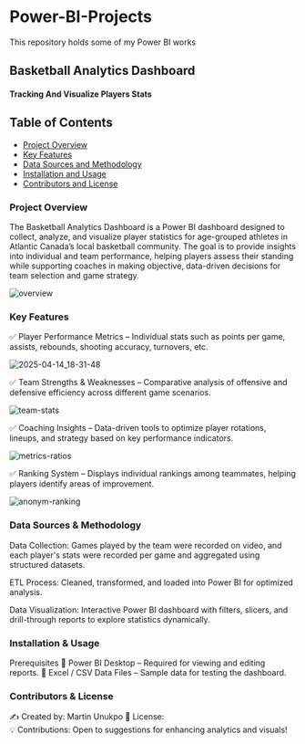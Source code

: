 # Power-BI-Projects
This repository holds some of my Power BI works

## Basketball Analytics Dashboard
#### Tracking And Visualize Players Stats


## Table of Contents
- [Project Overview](#project-overview)
- [Key Features](#key-features)
- [Data Sources and Methodology](#data-sources-and-methodology)
- [Installation and Usage](#installation-and-usage)
- [Contributors and License](#contributors-and-license)


### **Project Overview** 
The Basketball Analytics Dashboard is a Power BI dashboard designed to collect, analyze, and visualize player statistics for age-grouped athletes in Atlantic Canada’s local basketball community. The goal is to provide insights into individual and team performance, helping players assess their standing while supporting coaches in making objective, data-driven decisions for team selection and game strategy. 


![overview](https://github.com/user-attachments/assets/9cae42fd-24da-4782-97ff-38fe595b9f86)

### **Key Features**

✅ Player Performance Metrics – Individual stats such as points per game, assists, rebounds, shooting accuracy, turnovers, etc. 


  ![2025-04-14_18-31-48](https://github.com/user-attachments/assets/d81d7f81-017e-44af-ab53-af74eaa6a7c0)


✅ Team Strengths & Weaknesses – Comparative analysis of offensive and defensive efficiency across different game scenarios. 


  ![team-stats](https://github.com/user-attachments/assets/7d1bbae8-5565-4d05-9686-cb27f7f9db29)


✅ Coaching Insights – Data-driven tools to optimize player rotations, lineups, and strategy based on key performance indicators.


  ![metrics-ratios](https://github.com/user-attachments/assets/e15cbed2-b5a2-4e07-8add-bb8cd8fba93b)


✅ Ranking System – Displays individual rankings among teammates, helping players identify areas of improvement.


  ![anonym-ranking](https://github.com/user-attachments/assets/fca20fba-d310-4ca3-b4cb-bdded18d62e9)



### **Data Sources & Methodology**
Data Collection: Games played by the team were recorded on video, and each player's stats were recorded per game and aggregated using structured datasets.

ETL Process: Cleaned, transformed, and loaded into Power BI for optimized analysis.

Data Visualization: Interactive Power BI dashboard with filters, slicers, and drill-through reports to explore statistics dynamically.


### **Installation & Usage**

Prerequisites
🔹 Power BI Desktop – Required for viewing and editing reports. 
🔹 Excel / CSV Data Files – Sample data for testing the dashboard.


### **Contributors & License**

✍️ Created by: Martin Unukpo 
🔹 License:  
💡 Contributions: Open to suggestions for enhancing analytics and visuals!
